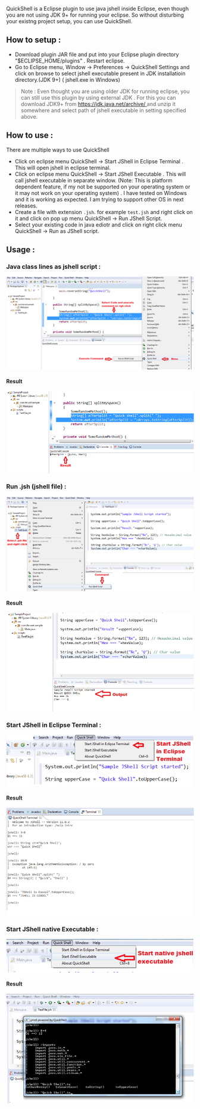 QuickShell is a Eclipse plugin to use java jshell inside Eclipse, even though you are not using JDK 9+ for running your eclipse. So without disturbing your existng project setup, you can use QuickShell. 

## How to setup :
- Download plugin JAR file and put into your Eclipse plugin directory "$ECLIPSE_HOME/plugins" . Restart eclipse.
- Go to Eclipse menu, Window -> Preferences -> QuickShell Settings and click on browse to select jshell executable present in JDK installatioin directory.(JDK 9+) ( jshell.exe in Windows)
> Note : Even thought you are using older JDK for running eclipse, you can still use this plugin by using external JDK . For this you can download JDK9+ from [ https://jdk.java.net/archive/ ]( https://jdk.java.net/archive/) and unzip it somewhere and select path of jshell executable in setting specified above. 

## How to use :
There are multiple ways to use QuickShell
- Click on eclipse menu QuickShell -> Start JShell in Eclipse Terminal . This will open jshell in eclipse terminal.
- Click on eclipse menu QuickShell -> Start JShell Executable . This will call jshell executable in separate window. (Note: This is platform dependent feature, if my not be supported on your operating system or it may not work on your operating system) . I have tested on Windows and it is working as expected. I am trying to support other OS in next releases. 
- Create a file with extension `.jsh`. for example `test.jsh` and right click on it and click on pop up menu QuickShell -> Run JShell Script. 
- Select your existing code in java ediotr and click on right click menu QuickShell -> Run as JShell script. 

## Usage :
### Java class lines as jshell script :
![](Images/ExecuteAsJShellScript.png)
#### Result
![](Images/ExecuteAsJShellScriptResult.png)

### Run .jsh (jshell file) :
![](Images/RunJShellFile.png)
#### Result
![](Images/RunJShellFileResult.png)

### Start JShell in Eclipse Terminal :
![](Images/StartJShellInEclipseTerminal.png)
#### Result
![](Images/StartJShellInEclipseTerminalResult.png)

### Start JShell native Executable :
![](Images/StartJShellExecutable.png)
#### Result
![](Images/StartJShellExecutableResult.png)
